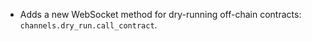 * Adds a new WebSocket method for dry-running off-chain contracts: `channels.dry_run.call_contract`.

